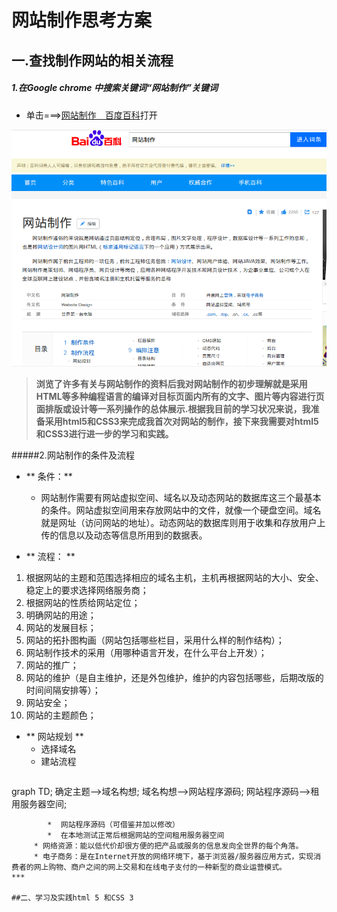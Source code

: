 # 网站制作思考方案

## 一.查找制作网站的相关流程
##### 1.在Google chrome  中搜索关键词“网站制作”关键词
*  单击===>[网站制作　百度百科](https://baike.baidu.com/item/%E7%BD%91%E7%AB%99%E5%88%B6%E4%BD%9C/259943?fr=aladdin)打开

![网站制作百度百科](网站制作百度百科.png)

> **浏览了许多有关与网站制作的资料后我对网站制作的初步理解就是采用HTML等多种编程语言的编译对目标页面内所有的文字、图片等内容进行页面排版或设计等一系列操作的总体展示.根据我目前的学习状况来说，我准备采用html5和CSS3来完成我首次对网站的制作，接下来我需要对html5和CSS3进行进一步的学习和实践。** 

#####2.网站制作的条件及流程
*	** 条件：**

	* 网站制作需要有网站虚拟空间、域名以及动态网站的数据库这三个最基本的条件。网站虚拟空间用来存放网站中的文件，就像一个硬盘空间。域名就是网址（访问网站的地址）。动态网站的数据库则用于收集和存放用户上传的信息以及动态等信息所用到的数据表。
	
    
*	** 流程： **
  1. 根据网站的主题和范围选择相应的域名主机，主机再根据网站的大小、安全、稳定上的要求选择网络服务商；
  2. 根据网站的性质给网站定位；
  3. 明确网站的用途；
  4. 网站的发展目标；
  5. 网站的拓扑图构画（网站包括哪些栏目，采用什么样的制作结构）；
  6. 网站制作技术的采用（用哪种语言开发，在什么平台上开发）；
  7. 网站的推广；
  8. 网站的维护（是自主维护，还是外包维护，维护的内容包括哪些，后期改版的时间间隔安排等）；
  9. 网站安全；
  10. 网站的主题颜色；

* ** 网站规划  **
	 * 选择域名<!--注册一个形象、简单、好记的域名-->
	 * 建站流程
	 ```mermaid
graph TD;
  确定主题-->域名构想;
  域名构想-->网站程序源码;
 网站程序源码-->租用服务器空间;
```
	 	*  网站程序源码（可借鉴并加以修改）
	 	*  在本地测试正常后根据网站的空间租用服务器空间
	 * 网络资源：能以低代价却很方便的把产品或服务的信息发向全世界的每个角落。
	 * 电子商务：是在Internet开放的网络环境下，基于浏览器/服务器应用方式，实现消费者的网上购物、商户之间的网上交易和在线电子支付的一种新型的商业运营模式。
***

##二、学习及实践html 5 和CSS 3